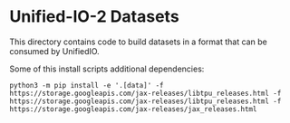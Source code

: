 # Unified-IO-2 Datasets

This directory contains code to build datasets in a format
that can be consumed by UnifiedIO.

Some of this install scripts additional dependencies:

```
python3 -m pip install -e '.[data]' -f https://storage.googleapis.com/jax-releases/libtpu_releases.html -f https://storage.googleapis.com/jax-releases/libtpu_releases.html -f https://storage.googleapis.com/jax-releases/jax_releases.html
```